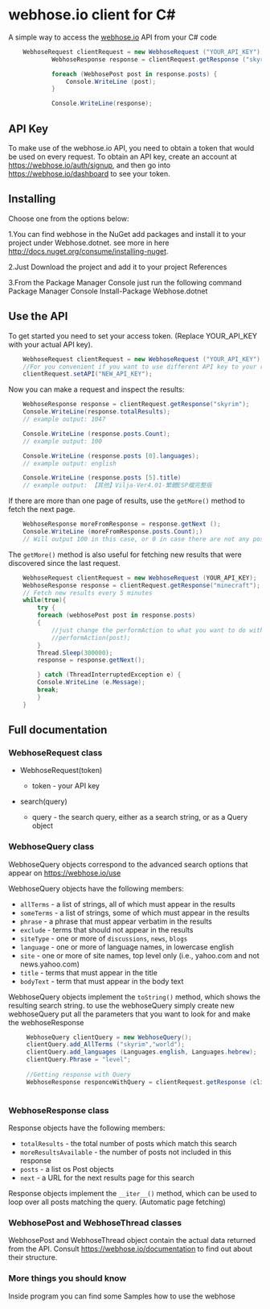 # webhose.io client for C#

A simple way to access the [webhose.io](https://webhose.io) API from your C# code


```C#
    WebhoseRequest clientRequest = new WebhoseRequest ("YOUR_API_KEY");
			WebhoseResponse response = clientRequest.getResponse ("skyrim");

			foreach (WebhosePost post in response.posts) {
				Console.WriteLine (post);
			}

			Console.WriteLine(response);
```

## API Key

To make use of the webhose.io API, you need to obtain a token that would be
used on every request. To obtain an API key, create an account at
https://webhose.io/auth/signup, and then go into
https://webhose.io/dashboard to see your token.

## Installing
Choose one from the options below:

1.You can find webhose in the NuGet add packages and install it to your project under Webhose.dotnet.
  see more in here http://docs.nuget.org/consume/installing-nuget.

2.Just Download the project and add it to your project References

3.From the Package Manager Console just run the following command Package Manager Console 
  Install-Package Webhose.dotnet

## Use the API

To get started you need to set your access token.
(Replace YOUR_API_KEY with your actual API key).

```C#
    WebhoseRequest clientRequest = new WebhoseRequest ("YOUR_API_KEY");
    //For you convenient if you want to use different API key to your request just do the following code
    clientRequest.setAPI("NEW_API_KEY");
```

Now you can make a request and inspect the results:

```C#
    WebhoseResponse response = clientRequest.getResponse("skyrim");
    Console.WriteLine(response.totalResults);
    // example output: 1047

    Console.WriteLine (response.posts.Count);
    // example output: 100

    Console.WriteLine (response.posts [0].languages);
    // example output: english

    Console.WriteLine (response.posts [5].title)
    // example output: 【其他】Vilja-Ver4.01-繁體ESP檔完整版
```

If there are more than one page of results, use the `getMore()` method to
fetch the next page.

```C#
    WebhoseResponse moreFromResponse = response.getNext ();
    Console.WriteLine (moreFromResponse.posts.Count);)
    // Will output 100 in this case, or 0 in case there are not any posts  
```

The ``getMore()`` method is also useful for fetching new results that were
discovered since the last request.

```C#
    WebhoseRequest clientRequest = new WebhoseRequest (YOUR_API_KEY);
    WebhoseResponse response = clientRequest.getResponse("minecraft");
    // Fetch new results every 5 minutes
   	while(true){
	    try {
		foreach (webhosePost post in response.posts) 
		{
			//just change the performAction to what you want to do with your posts
			//performAction(post);
		}
		Thread.Sleep(300000);
		response = response.getNext();

	    } catch (ThreadInterruptedException e) {
		Console.WriteLine (e.Message);
		break;
	    }
	}
```

## Full documentation

### WebhoseRequest class

* WebhoseRequest(token)

  * token - your API key

* search(query)

  * query - the search query, either as a search string, or as a Query object

### WebhoseQuery class

WebhoseQuery objects correspond to the advanced search options that appear on https://webhose.io/use

WebhoseQuery objects have the following members:

* ``allTerms`` - a list of strings, all of which must appear in the results
* ``someTerms`` - a list of strings, some of which must appear in the results
* ``phrase`` - a phrase that must appear verbatim in the results
* ``exclude`` - terms that should not appear in the results
* ``siteType`` - one or more of ``discussions``, ``news``, ``blogs``
* ``language`` - one or more of language names, in lowercase english
* ``site`` - one or more of site names, top level only (i.e., yahoo.com and not news.yahoo.com)
* ``title`` - terms that must appear in the title
* ``bodyText`` - term that must appear in the body text

WebhoseQuery objects implement the ``toString()`` method, which shows the resulting search string.
to use the webhoseQuery simply create new webhoseQuery put all the parameters that you want to look for and make the webhoseResponse
```C#
     WebhoseQuery clientQuery = new WebhoseQuery();
     clientQuery.add_AllTerms ("skyrim","world");
     clientQuery.add_languages (Languages.english, Languages.hebrew);
     clientQuery.Phrase = "level";
     
     //Getting response with Query
     WebhoseResponse responceWithQuery = clientRequest.getResponse (clientQuery);
     	    	
```
### WebhoseResponse class

Response objects have the following members:

* ``totalResults`` - the total number of posts which match this search
* ``moreResultsAvailable`` - the number of posts not included in this response
* ``posts`` - a list os Post objects
* ``next`` - a URL for the next results page for this search

Response objects implement the ``__iter__()`` method, which can be used to loop
over all posts matching the query. (Automatic page fetching)

### WebhosePost and WebhoseThread classes

WebhosePost and WebhoseThread object contain the actual data returned from the
API. Consult https://webhose.io/documentation to find out about their structure.

### More things you should know

Inside program you can find some Samples how to use the webhose

